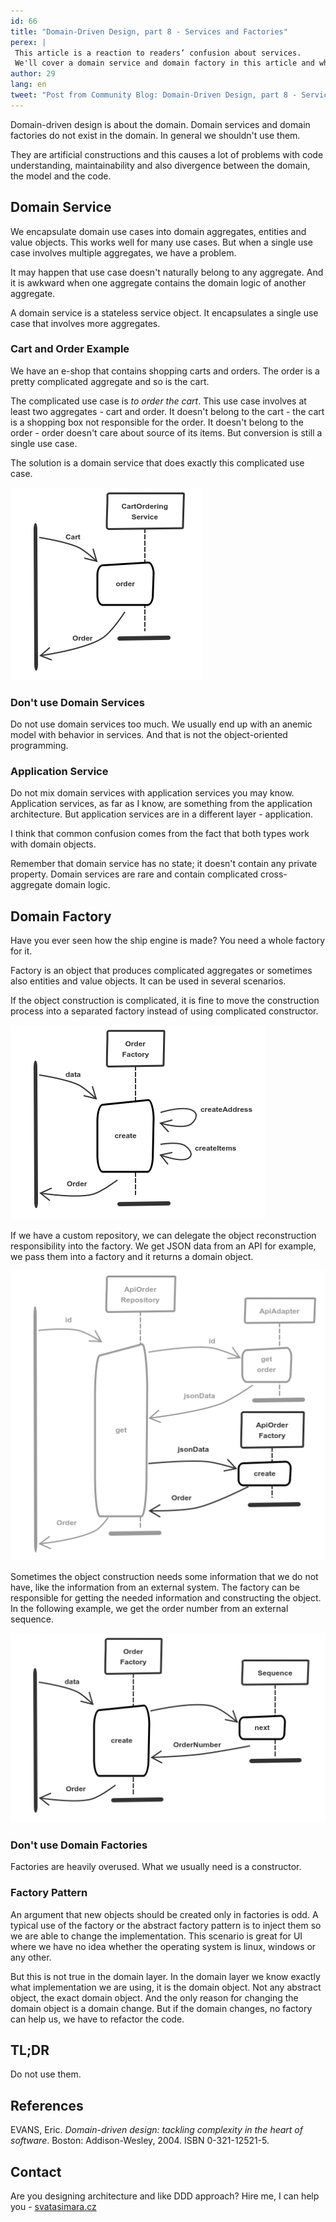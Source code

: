 ```yaml
---
id: 66
title: "Domain-Driven Design, part 8 - Services and Factories"
perex: |
 This article is a reaction to readers’ confusion about services.
 We'll cover a domain service and domain factory in this article and when to use them and when not to.
author: 29
lang: en
tweet: "Post from Community Blog: Domain-Driven Design, part 8 - Services and Factories #ddd #domain #php"
---
```


Domain-driven design is about the domain.
Domain services and domain factories do not exist in the domain.
In general we shouldn't use them.

They are artificial constructions and this causes a lot of problems with code understanding, maintainability and also divergence between the domain, the model and the code.

## Domain Service

We encapsulate domain use cases into domain aggregates, entities and value objects.
This works well for many use cases.
But when a single use case involves multiple aggregates, we have a problem.

It may happen that use case doesn't naturally belong to any aggregate.
And it is awkward when one aggregate contains the domain logic of another aggregate.

A domain service is a stateless service object.
It encapsulates a single use case that involves more aggregates.

### Cart and Order Example

We have an e-shop that contains shopping carts and orders.
The order is a pretty complicated aggregate and so is the cart.

The complicated use case is *to order the cart*.
This use case involves at least two aggregates - cart and order.
It doesn't belong to the cart - the cart is a shopping box not responsible for the order.
It doesn't belong to the order - order doesn't care about source of its items.
But conversion is still a single use case.

The solution is a domain service that does exactly this complicated use case.

![service has cart as an input and order as an outpu](/assets/images/posts/2018/ddd-services-factories/service.png)

### Don't use Domain Services

Do not use domain services too much.
We usually end up with an anemic model with behavior in services.
And that is not the object-oriented programming.

### Application Service

Do not mix domain services with application services you may know.
Application services, as far as I know, are something from the application architecture.
But application services are in a different layer - application.

I think that common confusion comes from the fact that both types work with domain objects.

Remember that domain service has no state; it doesn't contain any private property.
Domain services are rare and contain complicated cross-aggregate domain logic.

## Domain Factory

Have you ever seen how the ship engine is made?
You need a whole factory for it.

Factory is an object that produces complicated aggregates or sometimes also entities and value objects.
It can be used in several scenarios.

If the object construction is complicated, it is fine to move the construction process into a separated factory instead of using complicated constructor.

![data goes into a factory and it creates an order](/assets/images/posts/2018/ddd-services-factories/factory-constructor.png)

If we have a custom repository, we can delegate the object reconstruction responsibility into the factory.
We get JSON data from an API for example, we pass them into a factory and it returns a domain object.

![api order repository gets data from api adapter, passes them into api order factory and factory returns order](/assets/images/posts/2018/ddd-services-factories/factory-json.png)

Sometimes the object construction needs some information that we do not have, like the information from an external system.
The factory can be responsible for getting the needed information and constructing the object.
In the following example, we get the order number from an external sequence.

![data goes into a factory and it creates an order](/assets/images/posts/2018/ddd-services-factories/factory-sequence.png)

### Don't use Domain Factories

Factories are heavily overused.
What we usually need is a constructor.

### Factory Pattern

An argument that new objects should be created only in factories is odd.
A typical use of the factory or the abstract factory pattern is to inject them so we are able to change the implementation.
This scenario is great for UI where we have no idea whether the operating system is linux, windows or any other.

But this is not true in the domain layer.
In the domain layer we know exactly what implementation we are using, it is the domain object.
Not any abstract object, the exact domain object.
And the only reason for changing the domain object is a domain change.
But if the domain changes, no factory can help us, we have to refactor the code.

## TL;DR

Do not use them.

## References

EVANS, Eric.
*Domain-driven design: tackling complexity in the heart of software*.
Boston: Addison-Wesley, 2004.
ISBN 0-321-12521-5.

## Contact

Are you designing architecture and like DDD approach? Hire me, I can help you - [svatasimara.cz](http://svatasimara.cz/)

